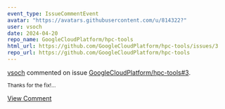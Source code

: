 ```yaml
---
event_type: IssueCommentEvent
avatar: "https://avatars.githubusercontent.com/u/814322?"
user: vsoch
date: 2024-04-20
repo_name: GoogleCloudPlatform/hpc-tools
html_url: https://github.com/GoogleCloudPlatform/hpc-tools/issues/3
repo_url: https://github.com/GoogleCloudPlatform/hpc-tools
---
```


<a href='https://github.com/vsoch' target='_blank'>vsoch</a> commented on issue <a href='https://github.com/GoogleCloudPlatform/hpc-tools/issues/3' target='_blank'>GoogleCloudPlatform/hpc-tools#3</a>.

<small>Thanks for the fix!...</small>

<a href='https://github.com/GoogleCloudPlatform/hpc-tools/issues/3' target='_blank'>View Comment</a>
